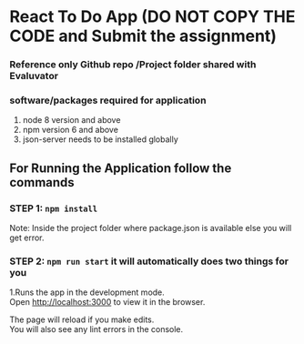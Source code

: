 # React To Do App  (DO NOT COPY THE CODE and Submit the assignment)

### Reference only  Github repo /Project folder shared with Evaluvator 


### software/packages required for application

1. node 8 version and above
2. npm version 6 and above
3. json-server needs to be installed globally


## For Running the Application follow the commands

### STEP 1: `npm install` 
   
   Note: Inside the project folder where package.json is available else you will get error.

### STEP 2: `npm run start`  it will automatically does two things for you

1.Runs the app in the development mode.\
Open [http://localhost:3000](http://localhost:3000) to view it in the browser.

The page will reload if you make edits.\
You will also see any lint errors in the console.
